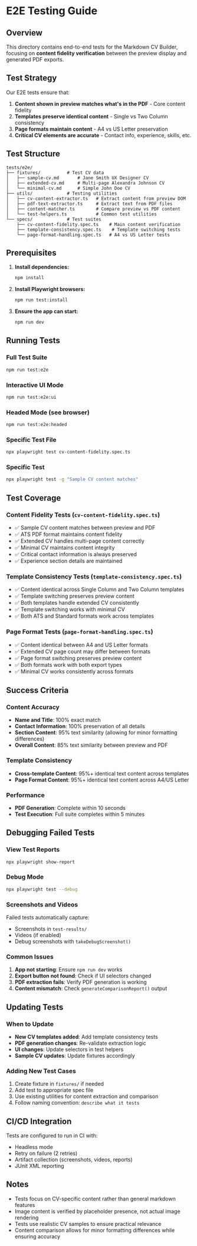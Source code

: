 # E2E Testing Guide

## Overview

This directory contains end-to-end tests for the Markdown CV Builder, focusing on **content fidelity verification** between the preview display and generated PDF exports.

## Test Strategy

Our E2E tests ensure that:
1. **Content shown in preview matches what's in the PDF** - Core content fidelity
2. **Templates preserve identical content** - Single vs Two Column consistency  
3. **Page formats maintain content** - A4 vs US Letter preservation
4. **Critical CV elements are accurate** - Contact info, experience, skills, etc.

## Test Structure

```
tests/e2e/
├── fixtures/          # Test CV data
│   ├── sample-cv.md       # Jane Smith UX Designer CV
│   ├── extended-cv.md     # Multi-page Alexandra Johnson CV  
│   └── minimal-cv.md      # Simple John Doe CV
├── utils/             # Testing utilities
│   ├── cv-content-extractor.ts   # Extract content from preview DOM
│   ├── pdf-text-extractor.ts     # Extract text from PDF files
│   ├── content-matcher.ts        # Compare preview vs PDF content
│   └── test-helpers.ts           # Common test utilities
└── specs/             # Test suites
    ├── cv-content-fidelity.spec.ts    # Main content verification
    ├── template-consistency.spec.ts    # Template switching tests
    └── page-format-handling.spec.ts   # A4 vs US Letter tests
```

## Prerequisites

1. **Install dependencies:**
   ```bash
   npm install
   ```

2. **Install Playwright browsers:**
   ```bash
   npm run test:install
   ```

3. **Ensure the app can start:**
   ```bash
   npm run dev
   ```

## Running Tests

### Full Test Suite
```bash
npm run test:e2e
```

### Interactive UI Mode
```bash
npm run test:e2e:ui
```

### Headed Mode (see browser)
```bash
npm run test:e2e:headed
```

### Specific Test File
```bash
npx playwright test cv-content-fidelity.spec.ts
```

### Specific Test
```bash
npx playwright test -g "Sample CV content matches"
```

## Test Coverage

### Content Fidelity Tests (`cv-content-fidelity.spec.ts`)
- ✅ Sample CV content matches between preview and PDF
- ✅ ATS PDF format maintains content fidelity
- ✅ Extended CV handles multi-page content correctly
- ✅ Minimal CV maintains content integrity
- ✅ Critical contact information is always preserved
- ✅ Experience section details are maintained

### Template Consistency Tests (`template-consistency.spec.ts`)
- ✅ Content identical across Single Column and Two Column templates
- ✅ Template switching preserves preview content
- ✅ Both templates handle extended CV consistently
- ✅ Template switching works with minimal CV
- ✅ Both ATS and Standard formats work across templates

### Page Format Tests (`page-format-handling.spec.ts`)
- ✅ Content identical between A4 and US Letter formats
- ✅ Extended CV page count may differ between formats
- ✅ Page format switching preserves preview content
- ✅ Both formats work with both export types
- ✅ Minimal CV works consistently across formats

## Success Criteria

### Content Accuracy
- **Name and Title**: 100% exact match
- **Contact Information**: 100% preservation of all details
- **Section Content**: 95% text similarity (allowing for minor formatting differences)
- **Overall Content**: 85% text similarity between preview and PDF

### Template Consistency
- **Cross-template Content**: 95%+ identical text content across templates
- **Page Format Content**: 95%+ identical text content across A4/US Letter

### Performance
- **PDF Generation**: Complete within 10 seconds
- **Test Execution**: Full suite completes within 5 minutes

## Debugging Failed Tests

### View Test Reports
```bash
npx playwright show-report
```

### Debug Mode
```bash
npx playwright test --debug
```

### Screenshots and Videos
Failed tests automatically capture:
- Screenshots in `test-results/`
- Videos (if enabled)
- Debug screenshots with `takeDebugScreenshot()`

### Common Issues

1. **App not starting**: Ensure `npm run dev` works
2. **Export button not found**: Check if UI selectors changed
3. **PDF extraction fails**: Verify PDF generation is working
4. **Content mismatch**: Check `generateComparisonReport()` output

## Updating Tests

### When to Update
- **New CV templates added**: Add template consistency tests
- **PDF generation changes**: Re-validate extraction logic
- **UI changes**: Update selectors in test helpers
- **Sample CV updates**: Update fixtures accordingly

### Adding New Test Cases
1. Create fixture in `fixtures/` if needed
2. Add test to appropriate spec file
3. Use existing utilities for content extraction and comparison
4. Follow naming convention: `describe what it tests`

## CI/CD Integration

Tests are configured to run in CI with:
- Headless mode
- Retry on failure (2 retries)
- Artifact collection (screenshots, videos, reports)
- JUnit XML reporting

## Notes

- Tests focus on CV-specific content rather than general markdown features
- Image content is verified by placeholder presence, not actual image rendering
- Tests use realistic CV samples to ensure practical relevance
- Content comparison allows for minor formatting differences while ensuring accuracy
